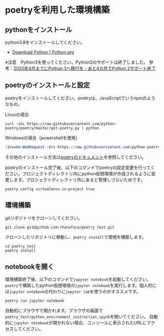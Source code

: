 # poetryを利用した環境構築

## pythonをインストール

python3.8をインストールしてください。

- [Download Python | Python.org](https://www.python.org/downloads/)

※注意　Python3を使ってください。Python2のサポートは終了しました。
参考：[2020年4月までにPython 3へ移行を - あと4カ月でPython 2サポート終了](https://news.mynavi.jp/article/20191223-943988/)

## poetryのインストールと設定

poetryをインストールしてください。poetryは、JavaScriptでいうnpmのようなもの。

Linuxの場合

```console
curl -sSL https://raw.githubusercontent.com/python-poetry/poetry/master/get-poetry.py | python
```

Windowsの場合（powershellを使用）

```powershell
(Invoke-WebRequest -Uri https://raw.githubusercontent.com/python-poetry/poetry/master/get-poetry.py -UseBasicParsing).Content | python
```

その他のインストール方法は[poetryのドキュメント](https://python-poetry.org/docs/)を参照してください。

poetryのインストール完了後、以下のコマンドでpoetryの設定変更を行ってください。プロジェクトディレクトリ内にpython仮想環境が作成されるように変更します。プロジェクトディレクトリ外にあると管理しづらいためです。

```console
poetry config virtualenvs.in-project true
```

## 環境構築

gitリポジトリをクローンしてください。

```console
git clone git@github.com:rhanafusa/poetry_test.git
```

クローンしたリポジトリに移動し、`poetry install`で環境を構築します。

```console
cd poetry_test
poetry install
```

## notebookを開く

環境構築終了後、以下のコマンドで`jupyter notebook`を起動してください。`poetry`で構築したpython仮想環境の`jypyter notebook`を実行します。個人的には`jupyter notebook`の代わりに`jupyter lab`を使うのがオススメです。

```console
poetry run jupyter notebook
```

自動的にブラウザで開かれます。ブラウザの画面で`poetry_test/python_environment_instruction.ipynb`を開いてください。
自動的に`jupyter notebook`が開かれない場合、コンソールに表示されたURLにアクセスしてください。
